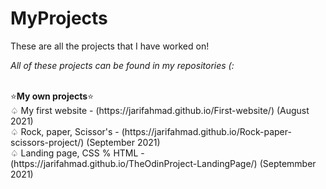 # MyProjects
These are all the projects that I have worked on! <br>
<p><em>All of these projects can be found in my repositories (: </em> </p> <br>
⭐<b>My own projects</b>⭐<br>
♤ My first website - (https://jarifahmad.github.io/First-website/) (August 2021) <br>
♤ Rock, paper, Scissor's - (https://jarifahmad.github.io/Rock-paper-scissors-project/) (September 2021) <br>
♤ Landing page, CSS % HTML - (https://jarifahmad.github.io/TheOdinProject-LandingPage/) (Septemmber 2021) <br> 
